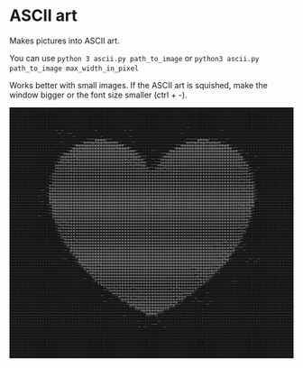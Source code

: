 # ASCII art

Makes pictures into ASCII art.

You can use `python 3 ascii.py path_to_image` or `python3 ascii.py path_to_image max_width_in_pixel`

Works better with small images. If the ASCII art is squished, make the window bigger or the font size smaller (ctrl + -).

![ascii-heart](ascii_heart.JPG)